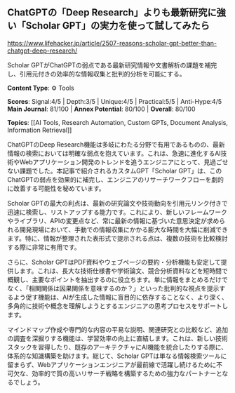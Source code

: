 ## ChatGPTの「Deep Research」よりも最新研究に強い「Scholar GPT」の実力を使って試してみたら

https://www.lifehacker.jp/article/2507-reasons-scholar-gpt-better-than-chatgpt-deep-research/

Scholar GPTがChatGPTの弱点である最新研究情報や文書解析の課題を補完し、引用元付きの効率的な情報収集と批判的分析を可能にする。

**Content Type**: ⚙️ Tools

**Scores**: Signal:4/5 | Depth:3/5 | Unique:4/5 | Practical:5/5 | Anti-Hype:4/5
**Main Journal**: 81/100 | **Annex Potential**: 80/100 | **Overall**: 80/100

**Topics**: [[AI Tools, Research Automation, Custom GPTs, Document Analysis, Information Retrieval]]

ChatGPTのDeep Research機能は多岐にわたる分野で有用であるものの、最新情報の検索においては明確な弱点を抱えています。これは、急速に進化するAI技術やWebアプリケーション開発のトレンドを追うエンジニアにとって、見過ごせない課題でした。本記事で紹介されるカスタムGPT「Scholar GPT」は、このChatGPTの弱点を効果的に補完し、エンジニアのリサーチワークフローを劇的に改善する可能性を秘めています。

Scholar GPTの最大の利点は、最新の研究論文や技術動向を引用元リンク付きで迅速に検索し、リストアップする能力です。これにより、新しいフレームワークやライブラリ、APIの変更点など、常に最新の情報に基づいた意思決定が求められる開発現場において、手動での情報収集にかかる膨大な時間を大幅に削減できます。特に、情報が整理された表形式で提示される点は、複数の技術を比較検討する際に非常に有用です。

さらに、Scholar GPTはPDF資料やウェブページの要約・分析機能も安定して提供します。これは、長大な技術仕様書や学術論文、競合分析資料などを短時間で概観し、主要なポイントを抽出するのに役立ちます。単に情報をまとめるだけでなく、「相関関係は因果関係を意味するのか？」といった批判的な視点を提示するよう促す機能は、AIが生成した情報に盲目的に依存することなく、より深く、多角的に技術や概念を理解しようとするエンジニアの思考プロセスをサポートします。

マインドマップ作成や専門的な内容の平易な説明、関連研究との比較など、追加の調査を深掘りする機能は、学習効率の向上に直結します。これは、新しい技術スタックを習得したり、既存のアーキテクチャにAI機能を統合したりする際に、体系的な知識構築を助けます。総じて、Scholar GPTは単なる情報検索ツールに留まらず、Webアプリケーションエンジニアが最前線で活躍し続けるために不可欠な、効率的で質の高いリサーチ戦略を構築するための強力なパートナーとなるでしょう。
